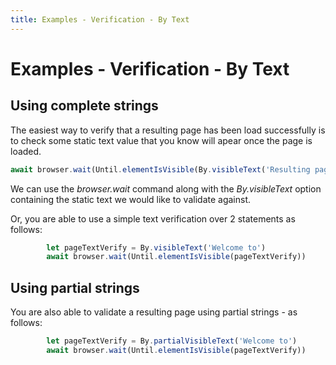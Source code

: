 ```yaml
---
title: Examples - Verification - By Text
---
```


# Examples - Verification - By Text

## Using complete strings

The easiest way to verify that a resulting page has been load successfully is to check some static text value that you know will apear once the page is loaded.

```typescript
await browser.wait(Until.elementIsVisible(By.visibleText('Resulting page text here')))
```
We can use the *browser.wait* command along with the *By.visibleText* option containing the static text we would like to validate against.

Or, you are able to use a simple text verification over 2 statements as follows:

```typescript
		let pageTextVerify = By.visibleText('Welcome to')
		await browser.wait(Until.elementIsVisible(pageTextVerify))
```

## Using partial strings

You are also able to validate a resulting page using partial strings - as follows:

```typescript
		let pageTextVerify = By.partialVisibleText('Welcome to')
		await browser.wait(Until.elementIsVisible(pageTextVerify))
```
